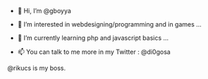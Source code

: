 - 👋 Hi, I’m @gboyya
- 👀 I’m interested in webdesigning/programming and in games ...
- 🌱 I’m currently learning php and javascript basics ...

- 📫 You can talk to me more in my Twitter : @di0gosa

@rikucs is my boss.



<!---
gboyya/gboyya is a ✨ special ✨ repository because its `README.md` (this file) appears on your GitHub profile.
You can click the Preview link to take a look at your changes.
--->

